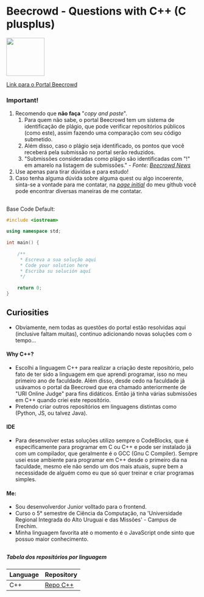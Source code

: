 # Beecrowd - Questions with C++ (C plusplus)</br>
<div>
 <a href="https://www.beecrowd.com.br/judge/"><img src="https://resources.beecrowd.com.br/judge/img/5.0/logo-beecrowd.png?1635097036" height="100"></a>
</div>

[Link para o Portal Beecrowd](https://www.beecrowd.com.br/judge/)

### **Important!**
1. Recomendo que **não faça** "_copy and paste_".
   1. Para quem não sabe, o portal Beecrowd tem um sistema de identificação de plágio, que pode verificar repositórios públicos (como este), assim fazendo uma comparação com seu código submetido.
   1. Além disso, caso o plágio seja identificado, os pontos que você receberá pela submissão no portal serão reduzidos.
   1. "Submissões consideradas como plágio são identificadas com "!" em amarelo na listagem de submissões." - _Fonte: [Beecrowd News](https://www.beecrowd.com.br/judge/pt/news)_
1. Use apenas para tirar dúvidas e para estudo!
1. Caso tenha alguma dúvida sobre alguma quest ou algo incoerente, sinta-se a vontade para me contatar, na [_page initial_](https://github.com/JaissonB) do meu github você pode encontrar diversas maneiras de me contatar.
##

Base Code Default:
```c++
#include <iostream>
 
using namespace std;
 
int main() {
 
    /**
     * Escreva a sua solução aqui
     * Code your solution here
     * Escriba su solución aquí
     */
 
    return 0;
}
```

## Curiosities

- Obviamente, nem todas as questões do portal estão resolvidas aqui (inclusive faltam muitas), continuo adicionando novas soluções com o tempo...

#### Why C++?
- Escolhi a linguagem C++ para realizar a criação deste repositório, pelo fato de ter sido a linguagem em que aprendi programar, isso no meu primeiro ano de faculdade. Além disso, desde cedo na faculdade já usávamos o portal da Beecrowd que era chamado anteriormente de "URI Online Judge" para fins didáticos. Então já tinha várias submissões em C++ quando criei este repositório.
- Pretendo criar outros repositórios em linguagens distintas como (Python, JS, ou talvez Java).

#### IDE
- Para desenvolver estas soluções utilizo sempre o CodeBlocks, que é especificamente para programar em C ou C++ e pode ser instalado já com um compilador, que geralmente é o GCC (Gnu C Compiler). Sempre usei esse ambiente para programar em C++ desde o primeiro dia na faculdade, mesmo ele não sendo um dos mais atuais, supre bem a necessidade de alguém como eu que só quer treinar e criar programas simples.
 
#### Me:
 - Sou desenvolverdor Junior volltado para o frontend.
 - Curso o 5° semestre de Ciência da Computação, na 'Universidade Regional Integrada do Alto Uruguai e das Missões' - Campus de Erechim.
 - Minha linguagem favorita até o momento é o JavaScript onde sinto que possuo maior conhecimento.
 
 ##
 
##### Tabela dos repositórios por linguagem
| Language | Repository |
| ---  | --- |
| C++  | [Repo C++](https://github.com/JaissonB/Beecrowd-Cplusplus) |
